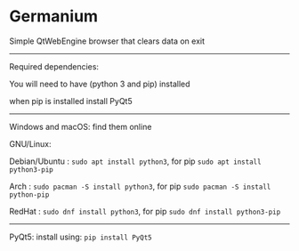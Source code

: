 # Germanium
Simple QtWebEngine browser that clears data on exit

-----------------------------------------------------------------------------
Required dependencies:

You will need to have (python 3 and pip) installed

when pip is installed install PyQt5

-----------------------------------------------------------------------------

Windows and macOS: find them online

GNU/Linux:

Debian/Ubuntu : `sudo apt install python3`, for pip `sudo apt install python3-pip`

Arch : `sudo pacman -S install python3`, for pip `sudo pacman -S install python-pip`

RedHat : `sudo dnf install python3`, for pip `sudo dnf install python3-pip`

-----------------------------------------------------------------------------


PyQt5:
install using:
`pip install PyQt5`
